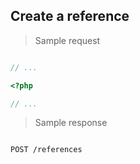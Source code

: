 ## Create a reference

> Sample request

```shell

```

```javascript
// ...
```

```php
<?php

// ...
```

> Sample response

```json

```

`POST /references`
